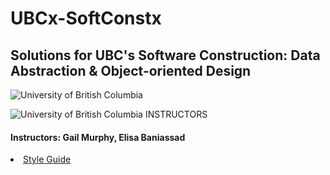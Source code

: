 # UBCx-SoftConstx
## Solutions for UBC's Software Construction: Data Abstraction & Object-oriented Design
![University of British Columbia](http://brand.ubc.ca/files/2016/04/NarrowSignature_ex_768_v3.png)

![University of British Columbia](http://i.imgur.com/Qktqnu1.png) INSTRUCTORS
#### Instructors: Gail Murphy, Elisa Baniassad

<li><a href="https://salimt.github.io/java-fundamentals/java-style-guide.html">Style Guide</a></li>

